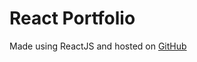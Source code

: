 # React Portfolio

Made using ReactJS and hosted on <a href="https://panji-utama.github.io/portfolio" target="_blank">GitHub</a>

